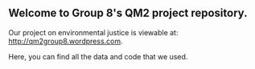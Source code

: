 ## Welcome to Group 8's QM2 project repository. 

Our project on environmental justice is viewable at: http://qm2group8.wordpress.com.

Here, you can find all the data and code that we used.

